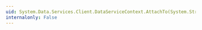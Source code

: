 ```yaml
---
uid: System.Data.Services.Client.DataServiceContext.AttachTo(System.String,System.Object)
internalonly: False
---
```

